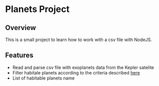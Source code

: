 # Planets Project

## Overview

This is a small project to learn how to work with a csv file with NodeJS.

## Features

- Read and parse csv file with exoplanets data from the Kepler satelite
- Filter habitale planets according to the criteria described [here](https://www.centauri-dreams.org/2015/01/30/a-review-of-the-best-habitable-planet-candidates/)
- List of habitable planets name
